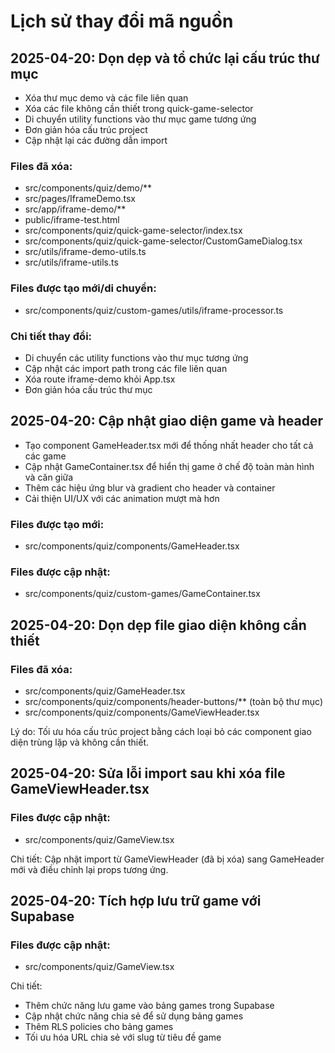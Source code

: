 # Lịch sử thay đổi mã nguồn

## 2025-04-20: Dọn dẹp và tổ chức lại cấu trúc thư mục
- Xóa thư mục demo và các file liên quan 
- Xóa các file không cần thiết trong quick-game-selector
- Di chuyển utility functions vào thư mục game tương ứng
- Đơn giản hóa cấu trúc project
- Cập nhật lại các đường dẫn import

### Files đã xóa:
- src/components/quiz/demo/**
- src/pages/IframeDemo.tsx
- src/app/iframe-demo/**
- public/iframe-test.html
- src/components/quiz/quick-game-selector/index.tsx
- src/components/quiz/quick-game-selector/CustomGameDialog.tsx
- src/utils/iframe-demo-utils.ts
- src/utils/iframe-utils.ts

### Files được tạo mới/di chuyển:
- src/components/quiz/custom-games/utils/iframe-processor.ts

### Chi tiết thay đổi:
- Di chuyển các utility functions vào thư mục tương ứng
- Cập nhật các import path trong các file liên quan
- Xóa route iframe-demo khỏi App.tsx
- Đơn giản hóa cấu trúc thư mục

## 2025-04-20: Cập nhật giao diện game và header
- Tạo component GameHeader.tsx mới để thống nhất header cho tất cả các game
- Cập nhật GameContainer.tsx để hiển thị game ở chế độ toàn màn hình và căn giữa
- Thêm các hiệu ứng blur và gradient cho header và container
- Cải thiện UI/UX với các animation mượt mà hơn

### Files được tạo mới:
- src/components/quiz/components/GameHeader.tsx

### Files được cập nhật:
- src/components/quiz/custom-games/GameContainer.tsx

## 2025-04-20: Dọn dẹp file giao diện không cần thiết

### Files đã xóa:
- src/components/quiz/GameHeader.tsx  
- src/components/quiz/components/header-buttons/** (toàn bộ thư mục)
- src/components/quiz/components/GameViewHeader.tsx

Lý do: Tối ưu hóa cấu trúc project bằng cách loại bỏ các component giao diện trùng lặp và không cần thiết.

## 2025-04-20: Sửa lỗi import sau khi xóa file GameViewHeader.tsx

### Files được cập nhật:
- src/components/quiz/GameView.tsx

Chi tiết: Cập nhật import từ GameViewHeader (đã bị xóa) sang GameHeader mới và điều chỉnh lại props tương ứng.

## 2025-04-20: Tích hợp lưu trữ game với Supabase

### Files được cập nhật:
- src/components/quiz/GameView.tsx

Chi tiết:
- Thêm chức năng lưu game vào bảng games trong Supabase
- Cập nhật chức năng chia sẻ để sử dụng bảng games
- Thêm RLS policies cho bảng games
- Tối ưu hóa URL chia sẻ với slug từ tiêu đề game
